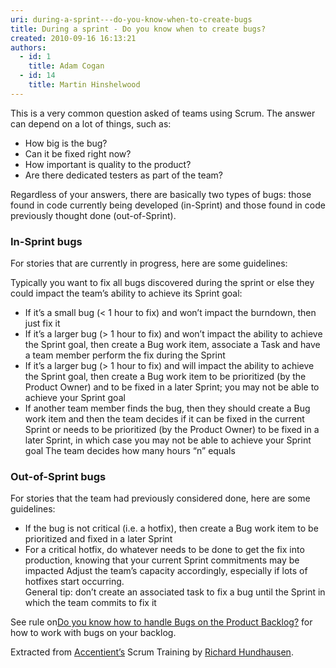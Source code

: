 ```yaml
---
uri: during-a-sprint---do-you-know-when-to-create-bugs
title: During a sprint - Do you know when to create bugs?
created: 2010-09-16 16:13:21
authors:
  - id: 1
    title: Adam Cogan
  - id: 14
    title: Martin Hinshelwood
---
```





<span class='intro'>   <p>This is a very common question asked of teams using Scrum. The answer can depend on a lot of things, such as&#58;</p>
<ul>
    <li>How big is the bug?</li>
    <li>Can it be fixed right now?</li>
    <li>How important is quality to the product?</li>
    <li>Are there dedicated testers as part of the team?</li>
</ul>
<p>Regardless of your answers, there are basically two types of bugs&#58; those found in code currently being developed (in-Sprint) and those found in code previously thought done (out-of-Sprint).</p>
 </span>

<h3>In-Sprint bugs</h3><p>For stories that are currently in progress, here are some guidelines&#58;</p><p>Typically you want to fix all bugs discovered during the sprint or else they could impact the team’s ability to achieve its Sprint goal&#58;</p><ul><li>If it’s a small bug (&lt; 1 hour to fix) and won’t impact the burndown, then just fix it</li><li>If it’s a larger bug (&gt; 1 hour to fix) and won’t impact the ability to achieve the Sprint goal, then create a Bug work item, associate a Task and have a team member perform the fix during the Sprint</li><li>If it’s a larger bug (&gt; 1 hour to fix) and will impact the ability to achieve the Sprint goal, then create a Bug work item to be prioritized (by the Product Owner) and to be fixed in a later Sprint; you may not be able to achieve your Sprint goal</li><li>If another team member finds the bug, then they should create a Bug work item and then the team decides if it can be fixed in the current Sprint or needs to be prioritized (by the Product Owner) to be fixed in a later Sprint, in which case you may not be able to achieve your Sprint goal The team decides how many hours “n” equals</li></ul><h3>Out-of-Sprint bugs</h3><p>For stories that the team had previously considered done, here are some guidelines&#58;</p><ul><li>If the bug is not critical (i.e. a hotfix), then create a Bug work item to be prioritized and fixed in a later Sprint</li><li>For a critical hotfix, do whatever needs to be done to get the fix into production, knowing that your current Sprint commitments may be impacted Adjust the team’s capacity accordingly, especially if lots of hotfixes start occurring.<br>General tip&#58; don’t create an associated task to fix a bug until the Sprint in which the team commits to fix it</li></ul><p>See rule on​ 
   <a shape="rect" href="/Pages/BugsontheProductBacklog.aspx">Do you know how to handle Bugs on the Product Backlog?</a> for how to work with bugs on your backlog.</p>

   <p>Extracted from 
      <a shape="rect" href="http&#58;//www.accentient.com/scrum/"> Accentient’s</a> Scrum Training by 
      <a shape="rect" href="https&#58;//twitter.com/rhundhausen">Richard Hundhausen</a>.</p>


